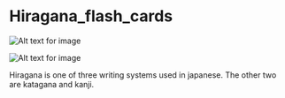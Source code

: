 # Hiragana_flash_cards

![Alt text for image](https://github.com/Katherine-Brown-8000/Hiragana_flash_cards/blob/main/hiragana.png)

![Alt text for image](direct-link-to-image)


Hiragana is one of three writing systems used in  japanese. The other two are katagana and kanji.



